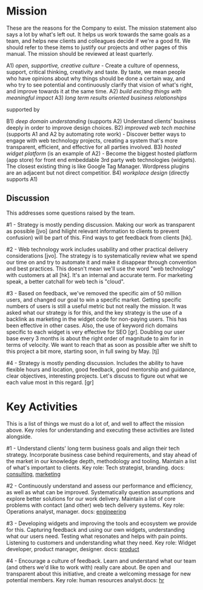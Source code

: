 
# Mission

These are the reasons for the Company to exist. The mission statement also says a lot by what's left out. It helps us work towards the same goals as a team, and helps new clients and colleagues decide if we're a good fit. We should refer to these items to justify our projects and other pages of this manual. The mission should be reviewed at least quarterly.

A1) *open, supportive, creative culture* - Create a culture of openness, support, critical thinking, creativity and taste. By taste, we mean people who have opinions about why things should be done a certain way, and who try to see potential and continuously clarify that vision of what's right, and improve towards it at the same time.
A2) *build exciting things with meaningful impact*
A3) *long term results oriented business relationships*

supported by

B1) *deep domain understanding* (supports A2) Understand clients' business deeply in order to improve design choices.
B2) *improved web tech machine* (supports A1 and A2 by automating rote work) - Discover better ways to engage with web technology projects, creating a system that's more transparent, efficient, and effective for all parties involved.
B3) *hosted widget platform* (is an example of A2) - Become the biggest hosted platform (app store) for front end embeddable 3rd party web technologies (widgets). The closest existing thing is like Google Tag Manager. Wordpress plugins are an adjacent but not direct competitior.
B4) *workplace design* (directly supports A1)

## Discussion

This addresses some questions raised by the team.

#1 - Strategy is mostly pending discussion. Making our work as transparent as possible [jvo] (and hilight relevant information to clients to prevent confusion) will be part of this. Find ways to get feedback from clients [hk].

#2 - Web technology work includes usability and other practical delivery considerations [jvo]. The strategy is to systematically review what we spend our time on and try to automate it and make it disappear through convention and best practices. This doesn't mean we'll use the word "web technology" with customers at all [hk]. It's an internal and accurate term. For marketing speak, a better catchall for web tech is "cloud".

#3 - Based on feedback, we've removed the specific aim of 50 million users, and changed our goal to win a specific market. Getting specific numbers of users is still a useful metric but not really the mission. It was asked what our strategy is for this, and the key strategy is the use of a backlink as marketing in the widget code for non-paying users. This has been effective in other cases. Also, the use of keyword rich domains specific to each widget is very effective for SEO [gr]. Doubling our user base every 3 months is about the right order of magnitude to aim for in terms of velocity. We want to reach that as soon as possible after we shift to this project a bit more, starting soon, in full swing by May. [tj]

#4 - Strategy is mostly pending discussion. Includes the ability to have flexible hours and location, good feedback, good mentorship and guidance, clear objectives, interesting projects. Let's discuss to figure out what we each value most in this regard. [gr]


# Key Activities

This is a list of things we must do a lot of, and well to affect the mission above. Key roles for understanding and executing these activities are listed alongside.

#1 - Understand clients' long term business goals and align their tech strategy. Incorporate business case behind requirements, and stay ahead of the market in our knowledge depth, methodology and tooling. Maintain a list of what's important to clients. Key role: Tech strategist, branding. docs: [consulting](https://github.com/countable-web/open-source-corporation/tree/master/consulting), [marketing](https://github.com/countable-web/open-source-corporation/tree/master/marketing)

#2 - Continuously understand and assess our performance and efficiency, as well as what can be improved. Systematically question assumptions and explore better solutions for our work delivery. Maintain a list of core problems with contact (and other) web tech delivery systems. Key role: Operations analyst, manager. docs: [engineering](https://github.com/countable-web/open-source-corporation/tree/master/engineering)

#3 - Developing widgets and improving the tools and ecosystem we provide for this. Capturing feedback and using our own widgets, understanding what our users need. Testing what resonates and helps with pain points. Listening to customers and understanding what they need. Key role: Widget developer, product manager, designer. docs: [product](https://github.com/countable-web/open-source-corporation/tree/master/product)

#4 - Encourage a culture of feedback. Learn and understand what our team (and others we'd like to work with) really care about. Be open and transparent about this initiative, and create a welcoming message for new potential members. Key role: human resources analyst.docs: [hr](https://github.com/countable-web/open-source-corporation/tree/master/hr)


